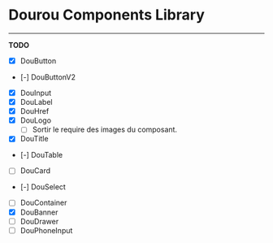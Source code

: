 # Dourou Components Library
-------

**TODO**
- [X] DouButton
- [-] DouButtonV2
- [X] DouInput
- [X] DouLabel
- [X] DouHref
- [X] DouLogo
  - [ ] Sortir le require des images du composant.
- [X] DouTitle
- [-] DouTable
- [ ] DouCard
- [-] DouSelect
- [ ] DouContainer
- [X] DouBanner
- [ ] DouDrawer
- [ ] DouPhoneInput
